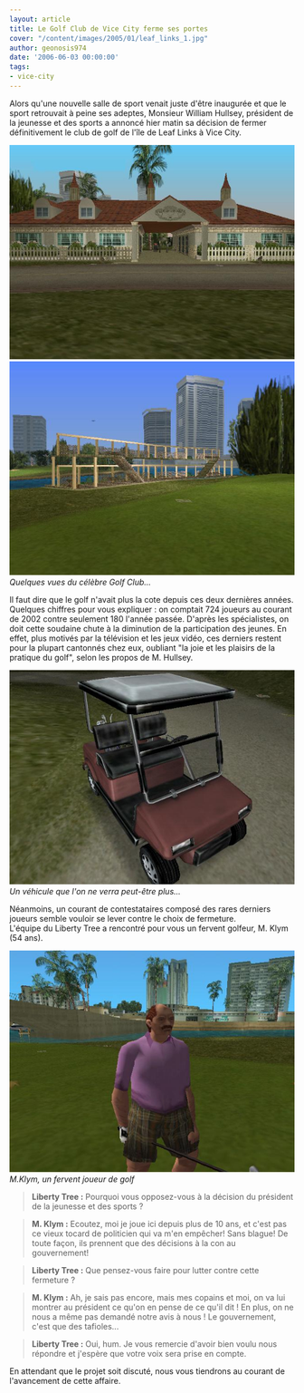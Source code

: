 ```yaml
---
layout: article
title: Le Golf Club de Vice City ferme ses portes
cover: "/content/images/2005/01/leaf_links_1.jpg"
author: geonosis974
date: '2006-06-03 00:00:00'
tags:
- vice-city
---
```


Alors qu'une nouvelle salle de sport venait juste d'être inaugurée et que le sport retrouvait à peine ses adeptes, Monsieur William Hullsey, président de la jeunesse et des sports a annoncé hier matin sa décision de fermer définitivement le club de golf de l'île de Leaf Links à Vice City.

![](/content/images/2005/01/leaf_links_1.jpg)
![Quelques vues du célèbre Golf Club...](/content/images/2005/01/golf_club.jpg)
_Quelques vues du célèbre Golf Club..._

Il faut dire que le golf n'avait plus la cote depuis ces deux dernières années. Quelques chiffres pour vous expliquer : on comptait 724 joueurs au courant de 2002 contre seulement 180 l'année passée. D'après les spécialistes, on doit cette soudaine chute à la diminution de la participation des jeunes. En effet, plus motivés par la télévision et les jeux vidéo, ces derniers restent pour la plupart cantonnés chez eux, oubliant "la joie et les plaisirs de la pratique du golf", selon les propos de M. Hullsey.

![Un véhicule que l'on ne verra peut-être plus...](/content/images/2005/01/caddie.jpg)
_Un véhicule que l'on ne verra peut-être plus..._

Néanmoins, un courant de contestataires composé des rares derniers joueurs semble vouloir se lever contre le choix de fermeture.  
L'équipe du Liberty Tree a rencontré pour vous un fervent golfeur, M. Klym (54 ans).

![M.Klym, un fervent joueur de golf](/content/images/2005/01/joueur.jpg)
_M.Klym, un fervent joueur de golf_

> **Liberty Tree :** Pourquoi vous opposez-vous à la décision du président de la jeunesse et des sports ?

> **M. Klym :** Ecoutez, moi je joue ici depuis plus de 10 ans, et c'est pas ce vieux tocard de politicien qui va m'en empêcher! Sans blague! De toute façon, ils prennent que des décisions à la con au gouvernement!

> **Liberty Tree :** Que pensez-vous faire pour lutter contre cette fermeture ?

> **M. Klym :** Ah, je sais pas encore, mais mes copains et moi, on va lui montrer au président ce qu'on en pense de ce qu'il dit ! En plus, on ne nous a même pas demandé notre avis à nous ! Le gouvernement, c'est que des tafioles...

> **Liberty Tree :** Oui, hum. Je vous remercie d'avoir bien voulu nous répondre et j'espère que votre voix sera prise en compte.

En attendant que le projet soit discuté, nous vous tiendrons au courant de l'avancement de cette affaire.

<!--kg-card-end: markdown-->
